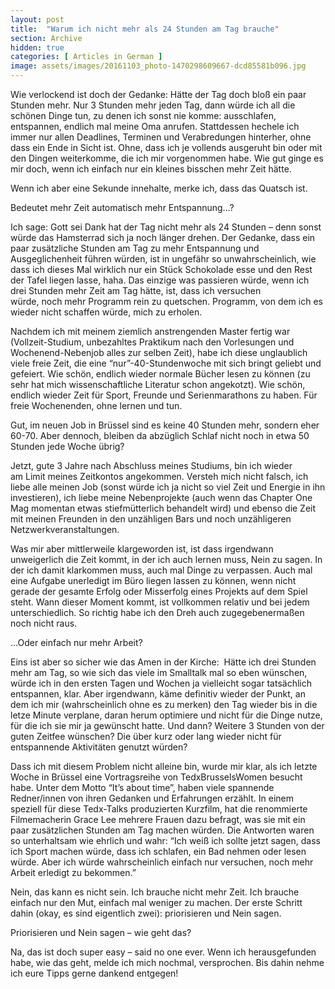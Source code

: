 ```yaml
---
layout: post
title:  "Warum ich nicht mehr als 24 Stunden am Tag brauche"
section: Archive
hidden: true
categories: [ Articles in German ]
image: assets/images/20161103_photo-1470298609667-dcd85581b096.jpg
---
```



Wie verlockend ist doch der Gedanke: Hätte der Tag doch bloß ein paar Stunden mehr. Nur 3 Stunden mehr jeden Tag, dann würde ich all die schönen Dinge tun, zu denen ich sonst nie komme: ausschlafen, entspannen, endlich mal meine Oma anrufen. Stattdessen hechele ich immer nur allen Deadlines, Terminen und Verabredungen hinterher, ohne dass ein Ende in Sicht ist. Ohne, dass ich je vollends ausgeruht bin oder mit den Dingen weiterkomme, die ich mir vorgenommen habe. Wie gut ginge es mir doch, wenn ich einfach nur ein kleines bisschen mehr Zeit hätte.

Wenn ich aber eine Sekunde innehalte, merke ich, dass das Quatsch ist.

Bedeutet mehr Zeit automatisch mehr Entspannung…?

Ich sage: Gott sei Dank hat der Tag nicht mehr als 24 Stunden – denn sonst würde das Hamsterrad sich ja noch länger drehen. Der Gedanke, dass ein paar zusätzliche Stunden am Tag zu mehr Entspannung und Ausgeglichenheit führen würden, ist in ungefähr so unwahrscheinlich, wie dass ich dieses Mal wirklich nur ein Stück Schokolade esse und den Rest der Tafel liegen lasse, haha. Das einzige was passieren würde, wenn ich drei Stunden mehr Zeit am Tag hätte, ist, dass ich versuchen würde, noch mehr Programm rein zu quetschen. Programm, von dem ich es wieder nicht schaffen würde, mich zu erholen.

Nachdem ich mit meinem ziemlich anstrengenden Master fertig war (Vollzeit-Studium, unbezahltes Praktikum nach den Vorlesungen und Wochenend-Nebenjob alles zur selben Zeit), habe ich diese unglaublich viele freie Zeit, die eine “nur”-40-Stundenwoche mit sich bringt geliebt und gefeiert. Wie schön, endlich wieder normale Bücher lesen zu können (zu sehr hat mich wissenschaftliche Literatur schon angekotzt). Wie schön, endlich wieder Zeit für Sport, Freunde und Serienmarathons zu haben. Für freie Wochenenden, ohne lernen und tun.

Gut, im neuen Job in Brüssel sind es keine 40 Stunden mehr, sondern eher 60-70. Aber dennoch, bleiben da abzüglich Schlaf nicht noch in etwa 50 Stunden jede Woche übrig?

Jetzt, gute 3 Jahre nach Abschluss meines Studiums, bin ich wieder am Limit meines Zeitkontos angekommen. Versteh mich nicht falsch, ich liebe alle meinen Job (sonst würde ich ja nicht so viel Zeit und Energie in ihn investieren), ich liebe meine Nebenprojekte (auch wenn das Chapter One Mag momentan etwas stiefmütterlich behandelt wird) und ebenso die Zeit mit meinen Freunden in den unzähligen Bars und noch unzähligeren Netzwerkveranstaltungen.

Was mir aber mittlerweile klargeworden ist, ist dass irgendwann unweigerlich die Zeit kommt, in der ich auch lernen muss, Nein zu sagen. In der ich damit klarkommen muss, auch mal Dinge zu verpassen. Auch mal eine Aufgabe unerledigt im Büro liegen lassen zu können, wenn nicht gerade der gesamte Erfolg oder Misserfolg eines Projekts auf dem Spiel steht. Wann dieser Moment kommt, ist vollkommen relativ und bei jedem unterschiedlich. So richtig habe ich den Dreh auch zugegebenermaßen noch nicht raus.

…Oder einfach nur mehr Arbeit?

Eins ist aber so sicher wie das Amen in der Kirche:  Hätte ich drei Stunden mehr am Tag, so wie sich das viele im Smalltalk mal so eben wünschen, würde ich in den ersten Tagen und Wochen ja vielleicht sogar tatsächlich entspannen, klar. Aber irgendwann, käme definitiv wieder der Punkt, an dem ich mir (wahrscheinlich ohne es zu merken) den Tag wieder bis in die letze Minute verplane, daran herum optimiere und nicht für die Dinge nutze, für die ich sie mir ja gewünscht hatte. Und dann? Weitere 3 Stunden von der guten Zeitfee wünschen? Die über kurz oder lang wieder nicht für entspannende Aktivitäten genutzt würden?

Dass ich mit diesem Problem nicht alleine bin, wurde mir klar, als ich letzte Woche in Brüssel eine Vortragsreihe von TedxBrusselsWomen besucht habe. Unter dem Motto “It’s about time”, haben viele spannende Redner/innen von ihren Gedanken und Erfahrungen erzählt. In einem speziell für diese Tedx-Talks produzierten Kurzfilm, hat die renommierte Filmemacherin Grace Lee mehrere Frauen dazu befragt, was sie mit ein paar zusätzlichen Stunden am Tag machen würden. Die Antworten waren so unterhaltsam wie ehrlich und wahr: “Ich weiß ich sollte jetzt sagen, dass ich Sport machen würde, dass ich schlafen, ein Bad nehmen oder lesen würde. Aber ich würde wahrscheinlich einfach nur versuchen, noch mehr Arbeit erledigt zu bekommen.”

Nein, das kann es nicht sein. Ich brauche nicht mehr Zeit. Ich brauche einfach nur den Mut, einfach mal weniger zu machen. Der erste Schritt dahin (okay, es sind eigentlich zwei): priorisieren und Nein sagen.

Priorisieren und Nein sagen – wie geht das?

Na, das ist doch super easy – said no one ever. Wenn ich herausgefunden habe, wie das geht, melde ich mich nochmal, versprochen. Bis dahin nehme ich eure Tipps gerne dankend entgegen!


